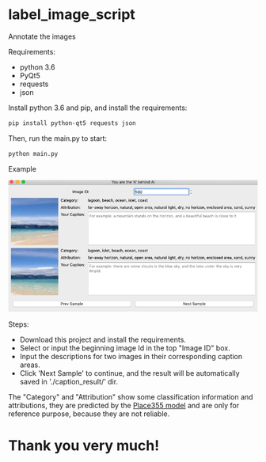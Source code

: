 # label_image_script
Annotate the images

Requirements:
 * python 3.6
 * PyQt5
 * requests
 * json

Install python 3.6 and pip, and install the requirements:
``` bash
pip install python-qt5 requests json
```

Then, run the main.py to start:
``` bash
python main.py
```
Example

![image](example.png)

Steps:
* Download this project and install the requirements.
* Select or input the beginning image Id in the top "Image ID" box.
* Input the descriptions for two images in their corresponding caption areas.
* Click 'Next Sample' to continue, and the result will be automatically saved in './caption_result/' dir.

The "Category" and "Attribution" show some classification information and attributions, they are predicted by the [Place355 model](https://github.com/CSAILVision/places365) and are only for reference purpose, because they are not reliable.

# Thank you very much!
